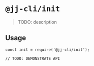 # `@jj-cli/init`

> TODO: description

## Usage

```
const init = require('@jj-cli/init');

// TODO: DEMONSTRATE API
```
